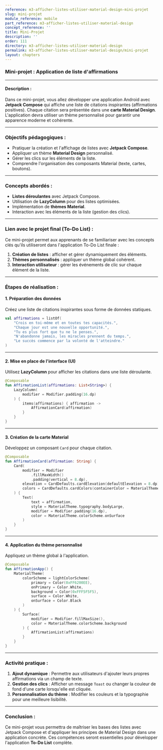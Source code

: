 ```yaml
---
reference: m3-afficher-listes-utiliser-material-design-mini-projet
slug: mini-projet
module_reference: mobile
part_reference: m3-afficher-listes-utiliser-material-design
concept_reference: ''
title: Mini-Projet
description: ''
order: 111
directory: m3-afficher-listes-utiliser-material-design
permalink: m3-afficher-listes-utiliser-material-design/mini-projet
layout: chapters
---
```


### **Mini-projet : Application de liste d'affirmations**

---

#### **Description :**
Dans ce mini-projet, vous allez développer une application Android avec **Jetpack Compose** qui affiche une liste de citations inspirantes (affirmations positives). Chaque citation sera présentée dans une **carte Material Design**. L'application devra utiliser un thème personnalisé pour garantir une apparence moderne et cohérente.

---

### **Objectifs pédagogiques :**
- Pratiquer la création et l'affichage de listes avec **Jetpack Compose**.
- Appliquer un thème **Material Design** personnalisé.
- Gérer les clics sur les éléments de la liste.
- Comprendre l'organisation des composants Material (texte, cartes, boutons).

---

### **Concepts abordés :**
- **Listes déroulantes** avec Jetpack Compose.
- Utilisation de **LazyColumn** pour des listes optimisées.
- Implémentation de **thèmes Material**.
- Interaction avec les éléments de la liste (gestion des clics).

---

### **Lien avec le projet final (To-Do List) :**
Ce mini-projet permet aux apprenants de se familiariser avec les concepts clés qu'ils utiliseront dans l'application To-Do List finale :
1. **Création de listes** : afficher et gérer dynamiquement des éléments.
2. **Thèmes personnalisés** : appliquer un thème global cohérent.
3. **Interaction utilisateur** : gérer les événements de clic sur chaque élément de la liste.

---

### **Étapes de réalisation :**

#### **1. Préparation des données**
Créez une liste de citations inspirantes sous forme de données statiques.

```kotlin
val affirmations = listOf(
    "Crois en toi-même et en toutes tes capacités.",
    "Chaque jour est une nouvelle opportunité.",
    "Tu es plus fort que tu ne le penses.",
    "N'abandonne jamais, les miracles prennent du temps.",
    "Le succès commence par la volonté de l'atteindre."
)
```

---

#### **2. Mise en place de l'interface (UI)**
Utilisez **LazyColumn** pour afficher les citations dans une liste déroulante.

```kotlin
@Composable
fun AffirmationList(affirmations: List<String>) {
    LazyColumn(
        modifier = Modifier.padding(16.dp)
    ) {
        items(affirmations) { affirmation ->
            AffirmationCard(affirmation)
        }
    }
}
```

---

#### **3. Création de la carte Material**
Développez un composant `Card` pour chaque citation.

```kotlin
@Composable
fun AffirmationCard(affirmation: String) {
    Card(
        modifier = Modifier
            .fillMaxWidth()
            .padding(vertical = 8.dp),
        elevation = CardDefaults.cardElevation(defaultElevation = 8.dp),
        colors = CardDefaults.cardColors(containerColor = MaterialTheme.colorScheme.surface)
    ) {
        Text(
            text = affirmation,
            style = MaterialTheme.typography.bodyLarge,
            modifier = Modifier.padding(16.dp),
            color = MaterialTheme.colorScheme.onSurface
        )
    }
}
```

---

#### **4. Application du thème personnalisé**
Appliquez un thème global à l'application.

```kotlin
@Composable
fun AffirmationApp() {
    MaterialTheme(
        colorScheme = lightColorScheme(
            primary = Color(0xFF6200EE),
            onPrimary = Color.White,
            background = Color(0xFFF5F5F5),
            surface = Color.White,
            onSurface = Color.Black
        )
    ) {
        Surface(
            modifier = Modifier.fillMaxSize(),
            color = MaterialTheme.colorScheme.background
        ) {
            AffirmationList(affirmations)
        }
    }
}
```

---

### **Activité pratique :**
1. **Ajout dynamique** : Permettre aux utilisateurs d'ajouter leurs propres affirmations via un champ de texte.
2. **Gestion des clics** : Afficher un message `Toast` ou changer la couleur de fond d'une carte lorsqu'elle est cliquée.
3. **Personnalisation du thème** : Modifier les couleurs et la typographie pour une meilleure lisibilité.

---

### **Conclusion :**
Ce mini-projet vous permettra de maîtriser les bases des listes avec Jetpack Compose et d'appliquer les principes de Material Design dans une application concrète. Ces compétences seront essentielles pour développer l'application **To-Do List** complète.